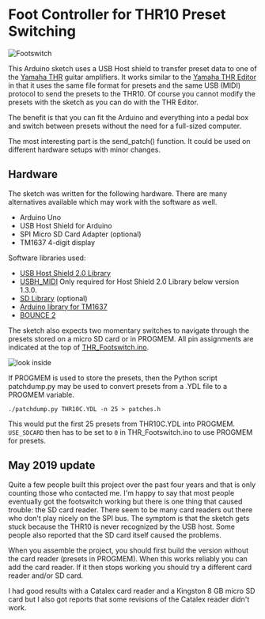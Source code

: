 # Foot Controller for THR10 Preset Switching

![Footswitch](https://raw.githubusercontent.com/MathisRosenhauer/THR_Footswitch/master/images/thr_footswitch.jpg)

This Arduino sketch uses a USB Host shield to transfer preset data to
one of the [Yamaha THR](http://www.yamaha.com/thr/) guitar amplifiers.
It works similar to the
[Yamaha THR Editor](https://www.youtube.com/watch?v=avRvgELWrFE)
in that it uses the same file format for presets and the same USB (MIDI)
protocol to send the presets to the THR10. Of course you cannot modify
the presets with the sketch as you can do with the THR Editor.

The benefit is that you can fit the Arduino and everything into a pedal
box and switch between presets without the need for a full-sized computer.

The most interesting part is the send_patch() function. It could be used
on different hardware setups with minor changes.

## Hardware

The sketch was written for the following hardware. There are many
alternatives available which may work with the software as well.

- Arduino Uno
- USB Host Shield for Arduino
- SPI Micro SD Card Adapter (optional)
- TM1637 4-digit display

Software libraries used:

- [USB Host Shield 2.0 Library](https://github.com/felis/USB_Host_Shield_2.0)
- [USBH_MIDI](https://github.com/YuuichiAkagawa/USBH_MIDI)
  Only required for Host Shield 2.0 Library below version 1.3.0.
- [SD Library](https://www.arduino.cc/en/Reference/SD) (optional)
- [Arduino library for TM1637](https://github.com/avishorp/TM1637)
- [BOUNCE 2](https://github.com/thomasfredericks/Bounce2)

The sketch also expects two momentary switches to navigate through the
presets stored on a micro SD card or in PROGMEM. All pin assignments
are indicated at the top of [THR_Footswitch.ino](THR_Footswitch.ino).

![look inside](https://raw.githubusercontent.com/MathisRosenhauer/THR_Footswitch/master/images/footswitch_inside.jpg)

If PROGMEM is used to store the presets, then the Python script patchdump.py
may be used to convert presets from a .YDL file to a PROGMEM variable.

`./patchdump.py THR10C.YDL -n 25 > patches.h`

This would put the first 25 presets from THR10C.YDL into
PROGMEM. `USE_SDCARD` then has to be set to `0` in THR_Footswitch.ino to
use PROGMEM for presets.

## May 2019 update

Quite a few people built this project over the past four years and
that is only counting those who contacted me. I'm happy to say that
most people eventually got the footswitch working but there is one
thing that caused trouble: the SD card reader. There seem to be
many card readers out there who don't play nicely on the SPI bus. The
symptom is that the sketch gets stuck because the THR10 is never
recognized by the USB host. Some people also reported that the SD card
itself caused the problems.

When you assemble the project, you should first build the version
without the card reader (presets in PROGMEM). When this works reliably
you can add the card reader. If it then stops working you should try a
different card reader and/or SD card.

I had good results with a Catalex card reader and a Kingston 8 GB
micro SD card but I also got reports that some revisions of the
Catalex reader didn't work.
